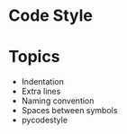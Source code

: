 # Code Style

# Topics

* Indentation
* Extra lines
* Naming convention
* Spaces between symbols
* pycodestyle